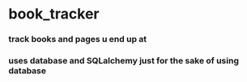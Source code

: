 # book_tracker

### track books and pages u end up at
### uses database and SQLalchemy just for the sake of using database 
